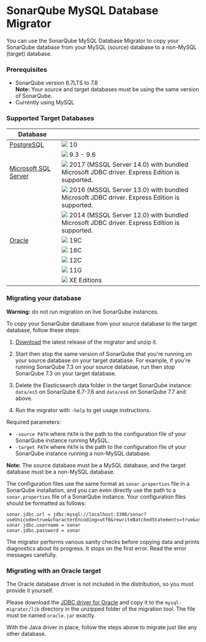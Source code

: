 SonarQube MySQL Database Migrator
=================================

You can use the SonarQube MySQL Database Migrator to copy your SonarQube database from your MySQL (source) database to a non-MySQL (target) database.

### Prerequisites

- SonarQube version 6.7LTS to 7.8  
   **Note:** Your source and target databases must be using the same version of SonarQube.
- Currently using MySQL

### Supported Target Databases
| Database                                                    |                                                                                                                                                                                                                                                                   |
| ----------------------------------------------------------- | ----------------------------------------------------------------------------------------------------------------------------------------------------------------------------------------------------------------------------------------------------------------- |
| [PostgreSQL](http://www.postgresql.org/)                    | ![](/images/check.svg) 10                                                                                                                                                                                                                                         |
|                                                             | ![](/images/check.svg) 9.3 - 9.6                                                                                                                                                                                                                                         |
| [Microsoft SQL Server](http://www.microsoft.com/sqlserver/) | ![](/images/check.svg) 2017 (MSSQL Server 14.0) with bundled Microsoft JDBC driver. Express Edition is supported.                                                                                                                                                 |
|                                                             | ![](/images/check.svg) 2016 (MSSQL Server 13.0) with bundled Microsoft JDBC driver. Express Edition is supported.                                                                                                                                                 |
|                                                             | ![](/images/check.svg) 2014 (MSSQL Server 12.0) with bundled Microsoft JDBC driver. Express Edition is supported.                                                                                                                                                 |
| [Oracle](http://www.oracle.com/database/)                   | ![](/images/check.svg) 19C                                                                                                                                                                                                                                        |
|                                                             | ![](/images/check.svg) 18C                                                                                                                                                                                                                                        |
|                                                             | ![](/images/check.svg) 12C                                                                                                                                                                                                                                        |
|                                                             | ![](/images/check.svg) 11G                                                                                                                                                                                                                                        |
|                                                             | ![](/images/check.svg) XE Editions                                                                                                                                                                                                                                |



### Migrating your database

**Warning:** do not run migration on live SonarQube instances.

To copy your SonarQube database from your source database to the target database, follow these steps: 

1. [Download][download-zip] the latest release of the migrator and unzip it. 

2. Start then stop the same version of SonarQube that you're running on your source database on your target database. For example, if you're running SonarQube 7.3 on your source database, run then stop SonarQube 7.3 on your target database.

3. Delete the Elasticsearch data folder in the target SonarQube instance: `data/es5` on SonarQube 6.7-7.6 and `data/es6` on SonarQube 7.7 and above.

4. Run the migrator with `-help` to get usage instructions.

Required parameters:

- `-source PATH` where `PATH` is the path to the configuration file of your SonarQube instance running MySQL.
- `-target PATH` where `PATH` is the path to the configuration file of your SonarQube instance running a non-MySQL database.

**Note:** The source database must be a MySQL database, and the target database must be a non-MySQL database.

The configuration files use the same format as `sonar.properties` file in a SonarQube installation, and you can even directly use the path to a `sonar.properties` file of a SonarQube instance. Your configuration files should be formatted as follows:

    sonar.jdbc.url = jdbc:mysql://localhost:3306/sonar?useUnicode=true&characterEncoding=utf8&rewriteBatchedStatements=true&useConfigs=maxPerformance&useSSL=false
    sonar.jdbc.username = sonar
    sonar.jdbc.password = sonar

The migrator performs various sanity checks before copying data and prints diagnostics about its progress. It stops on the first error. Read the error messages carefully.

### Migrating with an Oracle target

The Oracle database driver is not included in the distribution, so you must provide it yourself.

Please download the [JDBC driver for Oracle][oracle-driver] and copy it to the `mysql-migrator/lib`
directory in the unzipped folder of the migration tool. The file must be named `oracle.jar` exactly.

With the Java driver in place, follow the steps above to migrate just like any other database.

[oracle-driver]: https://www.oracle.com/technetwork/database/features/jdbc/jdbc-ucp-122-3110062.html
[download-zip]: https://binaries.sonarsource.com/Distribution/mysql-migrator/mysql-migrator-1.1.0.119.zip
